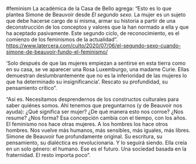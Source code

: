 #feminism 
La académica de la Casa de Bello agrega: “Esto es lo que plantea Simone de Beauvoir desde *El segundo sexo.* La mujer es un sujeto que debe hacerse cargo de sí misma, armar su historia a partir de una deconstrucción de los conceptos y valores que la han normado a ella y que ha aceptado pasivamente. Este segundo ciclo, de reconocimiento, es el comienzo de los feminismos de la actualidad”. https://www.latercera.com/culto/2020/07/06/el-segundo-sexo-cuando-simone-de-beauvoir-fundo-el-feminismo/

‘Solo después de que las mujeres empiezan a sentirse en esta tierra como en su casa, se ve aparecer una Rosa Luxemburgo, una madame Curie. Ellas demuestran deslumbrantemente que no es la inferioridad de las mujeres lo que ha determinado su insignificancia’. Rescato su profundidad, su pensamiento crítico”.


“Así es. Necesitamos desprendernos de los constructos culturales para saber quiénes somos. Ahí tenemos que preguntarnos (y de Beauvoir nos ayuda): ¿Qué significa ser mujer? ¿De qué manera esto nos corroe? ¿Nos resume? ¿Nos forma? Esa concepción cambia con el tiempo, con los años. El feminismo nos hace otras mujeres. A los hombres los hace otros hombres. Nos vuelve más humanos, más sensibles, más iguales, más libres. Simone de Beauvoir fue profundamente original. Su escritura, su pensamiento, su dialéctica es revolucionaria. Y lo seguirá siendo. Ella creía en un solo género: el humano. Ese es el futuro. Una sociedad basada en la fraternidad. El resto importa poco”.

